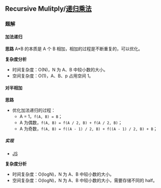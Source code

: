 ## Recursive Mulitply/[递归乘法](https://leetcode-cn.com/problems/recursive-mulitply-lcci/)

### 题解
#### 加法递归
**思路**
A*B 的本质是 A 个 B 相加，相加的过程是不断重复的，可以优化。

**复杂度分析**
+ 时间复杂度：O(N)，N 为 A、B 中较小数的大小。
+ 空间复杂度：O(1)，A、B、p 占用空间 1。

#### 对半相加
**思路**
+ 优化加法递归的过程：
  - A = 1，`f(A, B) = B`；
  - A 为偶数，`f(A, B) = f(A / 2, B) + f(A / 2, B)`；
  - A 为奇数，`f(A, B) = f((A - 1) / 2, B) + f((A - 1) / 2, B) + B`；

##### 实现
+ [JS](../../codes/js/problems/lcci/0805-recursive-mulitply.js)

**复杂度分析**
+ 时间复杂度：O(logN)，N 为 A、B 中较小数的大小。
+ 空间复杂度：O(logN)，N 为 A、B 中较小数的大小，需要存储不同的 half。